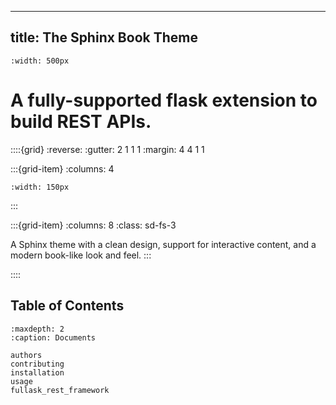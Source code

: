----------------------------
title: The Sphinx Book Theme
----------------------------

```{image} ./_static/frf-logo.png
:width: 500px
```

# A fully-supported flask extension to build REST APIs.

::::{grid}
:reverse:
:gutter: 2 1 1 1
:margin: 4 4 1 1

:::{grid-item}
:columns: 4

```{image} ./_static/logo-square.svg
:width: 150px
```
:::

:::{grid-item}
:columns: 8
:class: sd-fs-3

A Sphinx theme with a clean design, support for interactive content, and a modern book-like look and feel.
:::

::::



## Table of Contents

```{toctree}
:maxdepth: 2
:caption: Documents

authors
contributing
installation
usage
fullask_rest_framework
```
